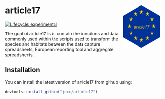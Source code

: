 
# article17 <img src='man/figures/logo.png' align="right" height="139" />

<!-- badges: start -->
  [![Lifecycle: experimental](https://img.shields.io/badge/lifecycle-experimental-orange.svg)](https://www.tidyverse.org/lifecycle/#experimental)
  <!-- badges: end -->

<!-- README.md is generated from README.Rmd. Please edit that file -->

The goal of article17 is to contain the functions and data commonly used within the scripts used to transform the species and habitats between the data capture spreadsheets, European reporting tool and aggregate spreadsheets.

Installation
------------

You can install the latest version of article17 from github using:

``` r
devtools::install_github("jncc/article17")
```
